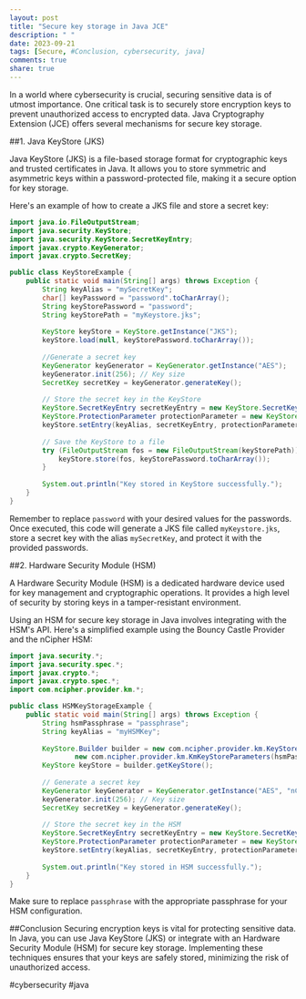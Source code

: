 ```yaml
---
layout: post
title: "Secure key storage in Java JCE"
description: " "
date: 2023-09-21
tags: [Secure, #Conclusion, cybersecurity, java]
comments: true
share: true
---
```


In a world where cybersecurity is crucial, securing sensitive data is of utmost importance. One critical task is to securely store encryption keys to prevent unauthorized access to encrypted data. Java Cryptography Extension (JCE) offers several mechanisms for secure key storage. 

##1. Java KeyStore (JKS)

Java KeyStore (JKS) is a file-based storage format for cryptographic keys and trusted certificates in Java. It allows you to store symmetric and asymmetric keys within a password-protected file, making it a secure option for key storage. 

Here's an example of how to create a JKS file and store a secret key:

```java
import java.io.FileOutputStream;
import java.security.KeyStore;
import java.security.KeyStore.SecretKeyEntry;
import javax.crypto.KeyGenerator;
import javax.crypto.SecretKey;

public class KeyStoreExample {
    public static void main(String[] args) throws Exception {
        String keyAlias = "mySecretKey";
        char[] keyPassword = "password".toCharArray();
        String keyStorePassword = "password";
        String keyStorePath = "myKeystore.jks";
        
        KeyStore keyStore = KeyStore.getInstance("JKS");
        keyStore.load(null, keyStorePassword.toCharArray());
        
        //Generate a secret key
        KeyGenerator keyGenerator = KeyGenerator.getInstance("AES");
        keyGenerator.init(256); // Key size
        SecretKey secretKey = keyGenerator.generateKey();
        
        // Store the secret key in the KeyStore
        KeyStore.SecretKeyEntry secretKeyEntry = new KeyStore.SecretKeyEntry(secretKey);
        KeyStore.ProtectionParameter protectionParameter = new KeyStore.PasswordProtection(keyPassword);
        keyStore.setEntry(keyAlias, secretKeyEntry, protectionParameter);
        
        // Save the KeyStore to a file
        try (FileOutputStream fos = new FileOutputStream(keyStorePath)) {
            keyStore.store(fos, keyStorePassword.toCharArray());
        }
        
        System.out.println("Key stored in KeyStore successfully.");
    }
}
```
Remember to replace `password` with your desired values for the passwords. Once executed, this code will generate a JKS file called `myKeystore.jks`, store a secret key with the alias `mySecretKey`, and protect it with the provided passwords.

##2. Hardware Security Module (HSM)

A Hardware Security Module (HSM) is a dedicated hardware device used for key management and cryptographic operations. It provides a high level of security by storing keys in a tamper-resistant environment. 

Using an HSM for secure key storage in Java involves integrating with the HSM's API. Here's a simplified example using the Bouncy Castle Provider and the nCipher HSM:

```java
import java.security.*;
import java.security.spec.*;
import javax.crypto.*;
import javax.crypto.spec.*;
import com.ncipher.provider.km.*;

public class HSMKeyStorageExample {
    public static void main(String[] args) throws Exception {
        String hsmPassphrase = "passphrase";
        String keyAlias = "myHSMKey";
        
        KeyStore.Builder builder = new com.ncipher.provider.km.KeyStore.Builder("HSM",
                new com.ncipher.provider.km.KmKeyStoreParameters(hsmPassphrase.toCharArray()));
        KeyStore keyStore = builder.getKeyStore();
        
        // Generate a secret key
        KeyGenerator keyGenerator = KeyGenerator.getInstance("AES", "nCipherKM");
        keyGenerator.init(256); // Key size
        SecretKey secretKey = keyGenerator.generateKey();
        
        // Store the secret key in the HSM
        KeyStore.SecretKeyEntry secretKeyEntry = new KeyStore.SecretKeyEntry(secretKey);
        KeyStore.ProtectionParameter protectionParameter = new KeyStore.PasswordProtection(hsmPassphrase.toCharArray());
        keyStore.setEntry(keyAlias, secretKeyEntry, protectionParameter);
        
        System.out.println("Key stored in HSM successfully.");
    }
}
```
Make sure to replace `passphrase` with the appropriate passphrase for your HSM configuration.

##Conclusion
Securing encryption keys is vital for protecting sensitive data. In Java, you can use Java KeyStore (JKS) or integrate with an Hardware Security Module (HSM) for secure key storage. Implementing these techniques ensures that your keys are safely stored, minimizing the risk of unauthorized access.

#cybersecurity #java